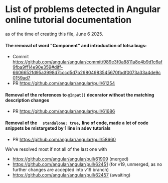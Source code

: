 # List of problems detected in Angular online tutorial documentation 
as of the time of creating this file, June 6 2025.

#### The removal of word "Component" and introduction of lotsa bugs:
- Commit https://github.com/angular/angular/commit/989e3f0a8811a8e4b9d1c6af9fba9ff14e90e359#diff-6606652fd95a3998d7cccd5d7b29804983545670fbdf0073a33a4de9c0159ad7
- PR https://github.com/angular/angular/pull/61254

#### Removal of the references to `@Input()` decorator without the matching description changes
- PR https://github.com/angular/angular/pull/61686

#### Removal of the `  standalone: true,` line of code, made a lot of code snippets be mistargeted by 1 line in adev tutorials
- PR https://github.com/angular/angular/pull/58660

We've resolved most if not all of the last one with 
- https://github.com/angular/angular/pull/61909 (merged)
- https://github.com/angular/angular/pull/62451 (for v19, unmerged, as no further changes are accepted into v19 branch)
- https://github.com/angular/angular/pull/62457 (awaiting)
